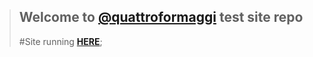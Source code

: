 > ## Welcome to [@quattroformaggi](https://github.com/quattroformaggi) test site repo
> #Site running [**HERE**](https://quattroformaggi.github.io);
